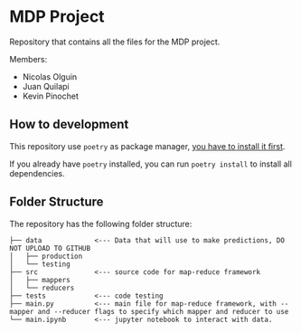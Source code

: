 # MDP Project

Repository that contains all the files for the MDP project.

Members:
-    Nicolas Olguin
-    Juan Quilapi
-    Kevin Pinochet

## How to development

This repository use `poetry` as package manager, [you have to install it first](https://python-poetry.org/docs/master/#installing-with-the-official-installer).

If you already have `poetry` installed, you can run `poetry install` to install all dependencies.

## Folder Structure

The repository has the following folder structure:
```
├── data             <--- Data that will use to make predictions, DO NOT UPLOAD TO GITHUB
│   ├── production   
│   └── testing
├── src              <--- source code for map-reduce framework
│   ├── mappers
│   └── reducers
├── tests            <--- code testing
├── main.py          <--- main file for map-reduce framework, with --mapper and --reducer flags to specify which mapper and reducer to use
└── main.ipynb       <--- jupyter notebook to interact with data.
```
